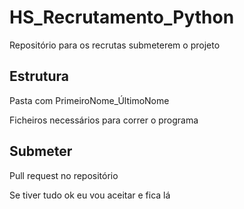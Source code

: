 # HS_Recrutamento_Python
 Repositório para os recrutas submeterem o projeto

## Estrutura
 Pasta com PrimeiroNome_ÚltimoNome

 Ficheiros necessários para correr o programa

## Submeter
 Pull request no repositório

 Se tiver tudo ok eu vou aceitar e fica lá